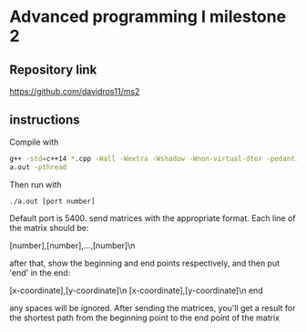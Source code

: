 # Advanced programming I milestone 2
## Repository link
https://github.com/davidros11/ms2
## instructions
Compile with

```bash
g++ -std=c++14 *.cpp -Wall -Wextra -Wshadow -Wnon-virtual-dtor -pedantic -o
a.out -pthread
```

Then run with

```bash
./a.out [port number]
```

Default port is 5400.
send matrices with the appropriate format. Each line of the matrix should be:

[number],[number],...,[number]\n

after that, show the beginning and end points respectively, and then put 'end' in the end:

[x-coordinate],[y-coordinate]\n
[x-coordinate],[y-coordinate]\n
end

any spaces will be ignored. After sending the matrices, you'll get a result for the shortest path from the beginning point to the end
point of the matrix


